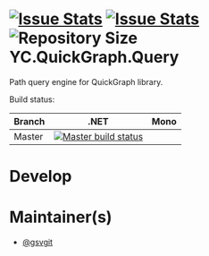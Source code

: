 [![Issue Stats](http://issuestats.com/github/YaccConstructor/YC.QuickGraph.Query/badge/issue)](http://issuestats.com/github/YaccConstructor/YC.QuickGraph.Query)
[![Issue Stats](http://issuestats.com/github/YaccConstructor/YC.QuickGraph.Query/badge/pr)](http://issuestats.com/github/YaccConstructor/YC.QuickGraph.Query)
![Repository Size](https://reposs.herokuapp.com/?path=YaccConstructor/YC.QuickGraph.Query)
YC.QuickGraph.Query
===============

Path query engine for QuickGraph library. 

Build status:

| Branch | .NET | Mono |
|--------|------|------|
| Master | [![Master build status](https://ci.appveyor.com/api/projects/status/8pcnmbuuow29h7xi/branch/master?svg=true)](https://ci.appveyor.com/project/gsvgit/yc-quickgraph-query/branch/master)| |


Develop
==============


Maintainer(s)
==============
* [@gsvgit](https://github.com/gsvgit)
